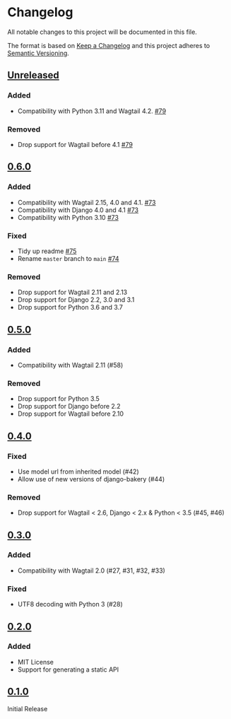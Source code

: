 # Changelog

All notable changes to this project will be documented in this file.

The format is based on [Keep a Changelog](http://keepachangelog.com/en/1.0.0/)
and this project adheres to [Semantic Versioning](http://semver.org/spec/v2.0.0.html).

## [Unreleased](https://github.com/wagtail-nest/wagtail-bakery/compare/0.6.0...HEAD)

### Added

- Compatibility with Python 3.11 and Wagtail 4.2. [#79](https://github.com/wagtail/wagtail-bakery/pull/79)

### Removed

- Drop support for Wagtail before 4.1 [#79](https://github.com/wagtail/wagtail-bakery/pull/79)

## [0.6.0](https://github.com/wagtail-nest/wagtail-bakery/compare/0.5.0...0.6.0)

### Added

- Compatibility with Wagtail 2.15, 4.0 and 4.1. [#73](https://github.com/wagtail-nest/wagtail-bakery/pull/73)
- Compatibility with Django 4.0 and 4.1 [#73](https://github.com/wagtail-nest/wagtail-bakery/pull/73)
- Compatibility with Python 3.10 [#73](https://github.com/wagtail-nest/wagtail-bakery/pull/73)

### Fixed

- Tidy up readme [#75](https://github.com/wagtail-nest/wagtail-bakery/pull/75)
- Rename `master` branch to `main` [#74](https://github.com/wagtail-nest/wagtail-bakery/issues/74)

### Removed

- Drop support for Wagtail 2.11 and 2.13
- Drop support for Django 2.2, 3.0 and 3.1
- Drop support for Python 3.6 and 3.7

## [0.5.0](https://github.com/wagtail-nest/wagtail-bakery/compare/0.4.0...0.5.0)

### Added

- Compatibility with Wagtail 2.11 (#58)

### Removed

- Drop support for Python 3.5
- Drop support for Django before 2.2
- Drop support for Wagtail before 2.10

## [0.4.0](https://github.com/wagtail-nest/wagtail-bakery/compare/0.3.0...0.4.0)

### Fixed

- Use model url from inherited model (#42)
- Allow use of new versions of django-bakery (#44)

### Removed

- Drop support for Wagtail < 2.6, Django < 2.x & Python < 3.5 (#45, #46)

## [0.3.0](https://github.com/wagtail-nest/wagtail-bakery/compare/0.2.0...0.3.0)

### Added

- Compatibility with Wagtail 2.0 (#27, #31, #32, #33)

### Fixed

- UTF8 decoding with Python 3 (#28)

## [0.2.0](https://github.com/wagtail-nest/wagtail-bakery/compare/0.1.0...0.2.0)

### Added

- MIT License
- Support for generating a static API

## [0.1.0](https://github.com/wagtail-nest/wagtail-bakery/compare/8ad37f6a733699c339bd50a965cc1b0387898205...0.1.0)

Initial Release

